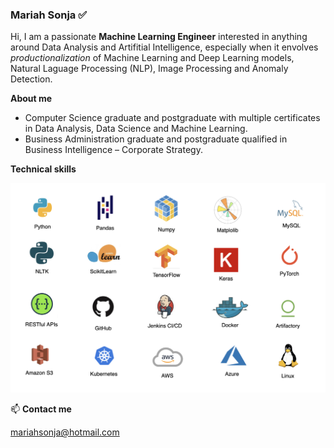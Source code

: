 ### Mariah Sonja :white_check_mark:

Hi, I am a passionate **Machine Learning Engineer** interested in anything around Data Analysis and Artifitial Intelligence, especially when it envolves *productionalization* of Machine Learning and Deep Learning models, Natural Laguage Processing (NLP), Image Processing and Anomaly Detection.

**About me** 
 - Computer Science graduate and postgraduate with multiple certificates in Data Analysis, Data Science and Machine Learning.
- Business Administration graduate and postgraduate qualified in Business Intelligence – Corporate Strategy.

**Technical skills**

![skills](./mspp_technical_skills.png)
 
📫 **Contact me**

mariahsonja@hotmail.com

<!--
**mariahsonja/mariahsonja** is a ✨ _special_ ✨ repository because its `README.md` (this file) appears on your GitHub profile.



-->
